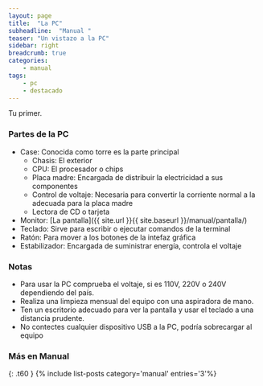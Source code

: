 ```yaml
---
layout: page
title:  "La PC"
subheadline:  "Manual "
teaser: "Un vistazo a la PC"
sidebar: right
breadcrumb: true
categories:
    - manual
tags:
    - pc
    - destacado
---
```

Tu primer.

### Partes de la PC
* Case: Conocida como torre es la parte principal
  * Chasis: El exterior
  * CPU: El procesador o chips
  * Placa madre: Encargada de distribuir la electricidad a sus componentes
  * Control de voltaje: Necesaria para convertir la corriente normal a la adecuada para la placa madre
  * Lectora de CD o tarjeta
* Monitor: [La pantalla]({{ site.url }}{{ site.baseurl }}/manual/pantalla/)
* Teclado: Sirve para escribir o ejecutar comandos de la terminal
* Ratón: Para mover a los botones de la intefaz gráfica
* Estabilizador: Encargada de suministrar energía, controla el voltaje

### Notas

* Para usar la PC comprueba el voltaje, si es 110V, 220V o 240V dependiendo del país.
* Realiza una limpieza mensual del equipo con una aspiradora de mano.
* Ten un escritorio adecuado para ver la pantalla y usar el teclado a una distancia prudente.
* No contectes cualquier dispositivo USB a la PC, podría sobrecargar al equipo

### Más en Manual
{: .t60 }
{% include list-posts category='manual' entries='3'%}

